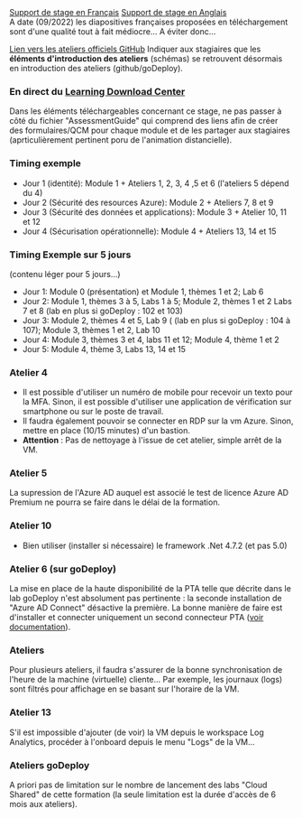 <!DOCTYPE html>
<html>
<head>
<script src="apts.js" type="text/javascript"></script>
</head>
<body onload="aptsLoad();">
<div id="supports">
  <a href="https://docs.microsoft.com/fr-fr/training/courses/AZ-500T00?WT.mc_id=ilt_partner_webpage_wwl&ocid=IB1090206#study-guide">Support de stage en Français</a>
  <a href="https://docs.microsoft.com/en-us/training/courses/AZ-500T00?WT.mc_id=ilt_partner_webpage_wwl&ocid=IB1090206#study-guide">Support de stage en Anglais</a>
<div id="conseils">
  A date (09/2022) les diapositives françaises proposées en téléchargement sont d'une qualité tout à fait médiocre... A éviter donc...
  
  <a href="https://microsoftlearning.github.io/AZ500-AzureSecurityTechnologies/" target="_blank">Lien vers les ateliers officiels GitHub</a>
  Indiquer aux stagiaires que les <b>éléments d'introduction des ateliers</b> (schémas) se retrouvent désormais en introduction des ateliers (github/goDeploy).
  
  <h3>En direct du <a href="https://learningdownloadcenter.microsoft.com/" target="_blank">Learning Download Center</a></h3>
  Dans les éléments téléchargeables concernant ce stage, ne pas passer à côté du fichier "AssessmentGuide" qui comprend des liens afin de créer des formulaires/QCM pour chaque module et de les partager aux stagiaires (aprticulièrement pertinent poru de l'animation distancielle).
  
  <h3>Timing exemple</h3>
  <ul>
    <li>Jour 1 (identité): Module 1 + Ateliers 1, 2, 3, 4 ,5 et 6 (l'ateliers 5 dépend du 4)</li>
    <li>Jour 2 (Sécurité des resources Azure): Module 2 + Ateliers 7, 8 et 9</li>
    <li>Jour 3 (Sécurité des données et applications): Module 3 + Atelier 10, 11 et 12</li>
    <li>Jour 4 (Sécurisation opérationnelle): Module 4 + Ateliers 13, 14 et 15</li>
  </ul>
  
  <h3>Timing Exemple sur 5 jours</h3>
  (contenu léger pour 5 jours...)
  <ul>
    <li>Jour 1: Module 0 (présentation) et Module 1, thèmes 1 et 2; Lab 6</li>
    <li>Jour 2: Module 1, thèmes 3 à 5, Labs 1 à 5; Module 2, thèmes 1 et 2 Labs 7 et 8 (lab en plus si goDeploy : 102 et 103)</li>
    <li>Jour 3: Module 2, thèmes 4 et 5, Lab 9 ( (lab en plus si goDeploy : 104 à 107); Module 3, thèmes 1 et 2, Lab 10</li>
    <li>Jour 4: Module 3, thèmes 3 et 4, labs 11 et 12; Module 4, thème 1 et 2</li>
    <li>Jour 5: Module 4, thème 3, Labs 13, 14 et 15</li>
  </ul>
  
<h3>Atelier 4</h3>
<ul><li>Il est possible d'utiliser un numéro de mobile pour recevoir un texto pour la MFA.
Sinon, il est possible d'utiliser une application de vérification sur smartphone ou sur le poste de travail.</li>
<li>Il faudra également pouvoir se connecter en RDP sur la vm Azure. Sinon, mettre en place (10/15 minutes) d'un bastion.</li>
<li><b>Attention</b> : Pas de nettoyage à l'issue de cet atelier, simple arrêt de la VM.</li></ul>
<h3>Atelier 5</h3>
La supression de l'Azure AD auquel est associé le test de licence Azure AD Premium ne pourra se faire dans le délai de la formation.
  <h3>Atelier 10</h3>
  <ul><li>Bien utiliser (installer si nécessaire) le framework .Net 4.7.2 (et pas 5.0)</li></ul>
<h3>Atelier 6 (sur goDeploy)</h3>
La mise en place de la haute disponibilité de la PTA telle que décrite dans le lab goDeploy n'est absolument pas pertinente : la seconde installation de "Azure AD Connect" désactive la première.  
La bonne manière de faire est d'installer et connecter uniquement un second connecteur PTA (<a href="https://learn.microsoft.com/en-us/azure/active-directory/hybrid/how-to-connect-pta-quick-start#step-4-ensure-high-availability" target="_blank">voir documentation</a>).  
<h3>Ateliers</h3>
Pour plusieurs ateliers, il faudra s'assurer de la bonne synchronisation de l'heure de la machine (virtuelle) cliente...
Par exemple, les journaux (logs) sont filtrés pour affichage en se basant sur l'horaire de la VM.
  <h3>Atelier 13</h3>
  S'il est impossible d'ajouter (de voir) la VM depuis le workspace Log Analytics, procéder à l'onboard depuis le menu "Logs" de la VM...
<h3>Ateliers goDeploy</h3>
A priori pas de limitation sur le nombre de lancement des labs "Cloud Shared" de cette formation (la seule limitation est la durée d'accès de 6 mois aux ateliers).
<div id="Azure"></div>
</div>
</body>
</html>
